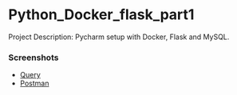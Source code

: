 # Python_Docker_flask_part1
Project Description: Pycharm setup with Docker, Flask and MySQL.

### Screenshots
* [Query](https://github.com/vsuraj3/Python_Docker_flask_part1/blob/main/Screenshot/Query.png)
* [Postman](https://github.com/vsuraj3/Python_Docker_flask_part1/blob/main/Screenshot/postman.png)
